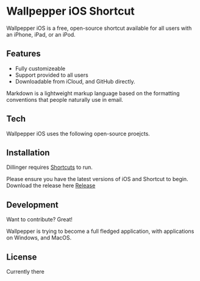 # Wallpepper iOS Shortcut
Wallpepper iOS is a free, open-source shortcut available for all users with an iPhone, iPad, or an iPod.
## Features

- Fully customizeable
- Support provided to all users
- Downloadable from iCloud, and GitHub directly.

Markdown is a lightweight markup language based on the formatting conventions
that people naturally use in email.

## Tech
Wallpepper iOS uses the following open-source proejcts.

## Installation

Dillinger requires [Shortcuts](https://apps.apple.com/us/app/shortcuts/id915249334) to run.

Please ensure you have the latest versions of iOS and Shortcut to begin.
Download the release here [Release](https://github.io/masarusuzuki/wallpepper-ios)

## Development

Want to contribute? Great!

Wallpepper is trying to become a full fledged application, with applications on Windows, and MacOS.



## License
Currently there 

